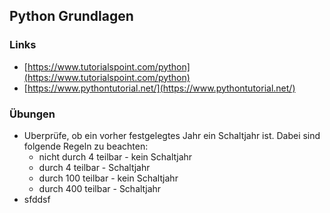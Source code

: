 ## Python Grundlagen

### Links
- [https://www.tutorialspoint.com/python](https://www.tutorialspoint.com/python)
- [https://www.pythontutorial.net/](https://www.pythontutorial.net/)

### Übungen

- Uberprüfe, ob ein vorher festgelegtes Jahr ein Schaltjahr ist. Dabei sind folgende Regeln zu beachten:
  - nicht durch 4 teilbar - kein Schaltjahr
  - durch 4 teilbar - Schaltjahr
  - durch 100 teilbar - kein Schaltjahr
  - durch 400 teilbar - Schaltjahr
- sfddsf
